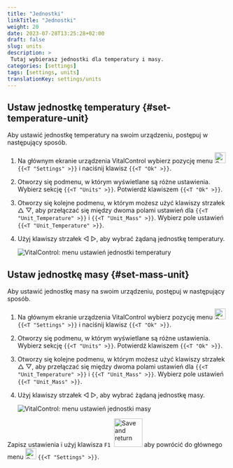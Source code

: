 ```yaml
---
title: "Jednostki"
linkTitle: "Jednostki"
weight: 20
date: 2023-07-28T13:25:28+02:00
draft: false
slug: units
description: >
 Tutaj wybierasz jednostki dla temperatury i masy.
categories: [settings]
tags: [settings, units]
translationKey: settings/units
---
```

## Ustaw jednostkę temperatury {#set-temperature-unit}

Aby ustawić jednostkę temperatury na swoim urządzeniu, postępuj w następujący sposób.

1. Na głównym ekranie urządzenia VitalControl wybierz pozycję menu <img src="/icons/gear.svg" width="25" align="bottom" alt="Settings" /> `{{<T "Settings" >}}` i naciśnij klawisz `{{<T "Ok" >}}`.

2. Otworzy się podmenu, w którym wyświetlane są różne ustawienia. Wybierz sekcję `{{<T "Units" >}}`. Potwierdź klawiszem `{{<T "Ok" >}}`.

3. Otworzy się kolejne podmenu, w którym możesz użyć klawiszy strzałek △ ▽, aby przełączać się między dwoma polami ustawień dla `{{<T "Unit_Temperature" >}}` i `{{<T "Unit_Mass" >}}`. Wybierz pole ustawień `{{<T "Unit_Temperature" >}}`.

4. Użyj klawiszy strzałek ◁ ▷, aby wybrać żądaną jednostkę temperatury.

    ![VitalControl: menu ustawień jednostki temperatury](../images/temperature.png "Jednostka temperatury")

## Ustaw jednostkę masy {#set-mass-unit}

Aby ustawić jednostkę masy na swoim urządzeniu, postępuj w następujący sposób.

1. Na głównym ekranie urządzenia VitalControl wybierz pozycję menu <img src="/icons/gear.svg" width="25" align="bottom" alt="Settings" /> `{{<T "Settings" >}}` i naciśnij klawisz `{{<T "Ok" >}}`.

2. Otworzy się podmenu, w którym wyświetlane są różne ustawienia. Wybierz sekcję `{{<T "Units" >}}`. Potwierdź klawiszem `{{<T "Ok" >}}`.

3. Otworzy się kolejne podmenu, w którym możesz użyć klawiszy strzałek △ ▽, aby przełączać się między dwoma polami ustawień dla `{{<T "Unit_Temperature" >}}` i `{{<T "Unit_Mass" >}}`. Wybierz pole ustawień `{{<T "Unit_Mass" >}}`.

4. Użyj klawiszy strzałek ◁ ▷, aby wybrać żądaną jednostkę masy.

    ![VitalControl: menu ustawień jednostki masy](../images/mass.png "Jednostka masy")

Zapisz ustawienia i użyj klawisza `F1` &nbsp;<img src="/icons/footer/save_exit.svg" width="65" align="bottom" alt="Save and return" /> aby powrócić do głównego menu <img src="/icons/gear.svg" width="25" align="bottom" alt="Settings" /> `{{<T "Settings" >}}`.


